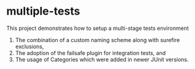 # multiple-tests

This project demonstrates how to setup a multi-stage tests environment

1. The combination of a custom naming scheme along with surefire exclusions,
1. The adoption of the failsafe plugin for integration tests, and
1. The usage of Categories which were added in newer JUnit versions.

